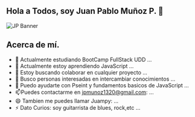 ## Hola a Todos, soy Juan Pablo Muñoz P. 👋

![JP Banner](https://github.com/user-attachments/assets/3b2a2e75-4089-4c99-b5ef-004e0ef41b82)

<!--
**JuanPabloMunoz/JuanPabloMunoz** is a ✨ _special_ ✨ repository because its `README.md` (this file) appears on your GitHub profile.

Here are some ideas to get you started:

-->
## Acerca de mí.

- 🔭 Actualmente estudiando BootCamp FullStack UDD ...
- 🌱 Actualmente estoy aprendiendo JavaScript ...
- 👯 Estoy buscando colaborar en cualquier proyecto ...
- 🤔 Busco personas interesadas en intercambiar conocimientos ...
- 💬 Puedo ayudarte con Pseint y fundamentos basicos de JavaScript ...
- 📫Puedes contactarme en jpmunoz1320@gmail.com: ...
- 😄 Tambien me puedes llamar Juampy: ...
- ⚡ Dato Curios: soy guitarrista de blues, rock,etc ...
